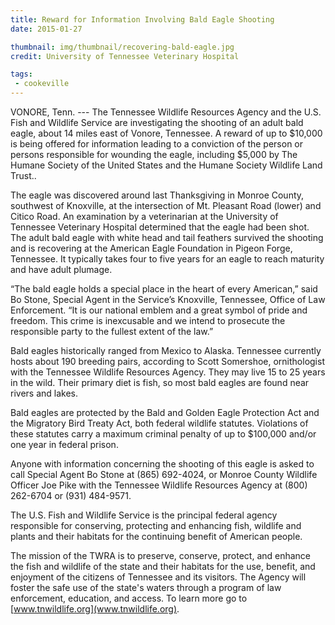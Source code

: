 ```yaml
---
title: Reward for Information Involving Bald Eagle Shooting
date: 2015-01-27

thumbnail: img/thumbnail/recovering-bald-eagle.jpg
credit: University of Tennessee Veterinary Hospital

tags:
 - cookeville
---
```


VONORE, Tenn. --- The Tennessee Wildlife Resources Agency and the U.S. Fish and Wildlife Service are investigating the shooting of an adult bald eagle, about 14 miles east of Vonore, Tennessee.  A reward of up to $10,000 is being offered for information leading to a conviction of the person or persons responsible for wounding the eagle, including $5,000 by The Humane Society of the United States and the Humane Society Wildlife Land Trust..

The eagle was discovered around last Thanksgiving in Monroe County, southwest of Knoxville, at the intersection of Mt. Pleasant Road (lower) and Citico Road.  An examination by a veterinarian at the University of Tennessee Veterinary Hospital determined that the eagle had been shot.  The adult bald eagle with white head and tail feathers survived the shooting and is recovering at the American Eagle Foundation in Pigeon Forge, Tennessee.  It typically takes four to five years for an eagle to reach maturity and have adult plumage. 

“The bald eagle holds a special place in the heart of every American,” said Bo Stone, Special Agent in the Service’s Knoxville, Tennessee, Office of Law Enforcement.  “It is our national emblem and a great symbol of pride and freedom.  This crime is inexcusable and we intend to prosecute the responsible party to the fullest extent of the law.”
<!--more-->
Bald eagles historically ranged from Mexico to Alaska.  Tennessee currently hosts about 190 breeding pairs, according to Scott Somershoe, ornithologist with the Tennessee Wildlife Resources Agency.  They may live 15 to 25 years in the wild.  Their primary diet is fish, so most bald eagles are found near rivers and lakes.

Bald eagles are protected by the Bald and Golden Eagle Protection Act and the Migratory Bird Treaty Act, both federal wildlife statutes. Violations of these statutes carry a maximum criminal penalty of up to $100,000 and/or one year in federal prison.

Anyone with information concerning the shooting of this eagle is asked to call Special Agent Bo Stone at (865) 692-4024, or Monroe County Wildlife Officer Joe Pike with the Tennessee Wildlife Resources Agency at (800) 262-6704 or (931) 484-9571. 

The U.S. Fish and Wildlife Service is the principal federal agency responsible for conserving, protecting and enhancing fish, wildlife and plants and their habitats for the continuing benefit of American people.

The mission of the TWRA is to preserve, conserve, protect, and enhance the fish and wildlife of the state and their habitats for the use, benefit, and enjoyment of the citizens of Tennessee and its visitors. The Agency will foster the safe use of the state's waters through a program of law enforcement, education, and access. To learn more go to [www.tnwildlife.org](www.tnwildlife.org).